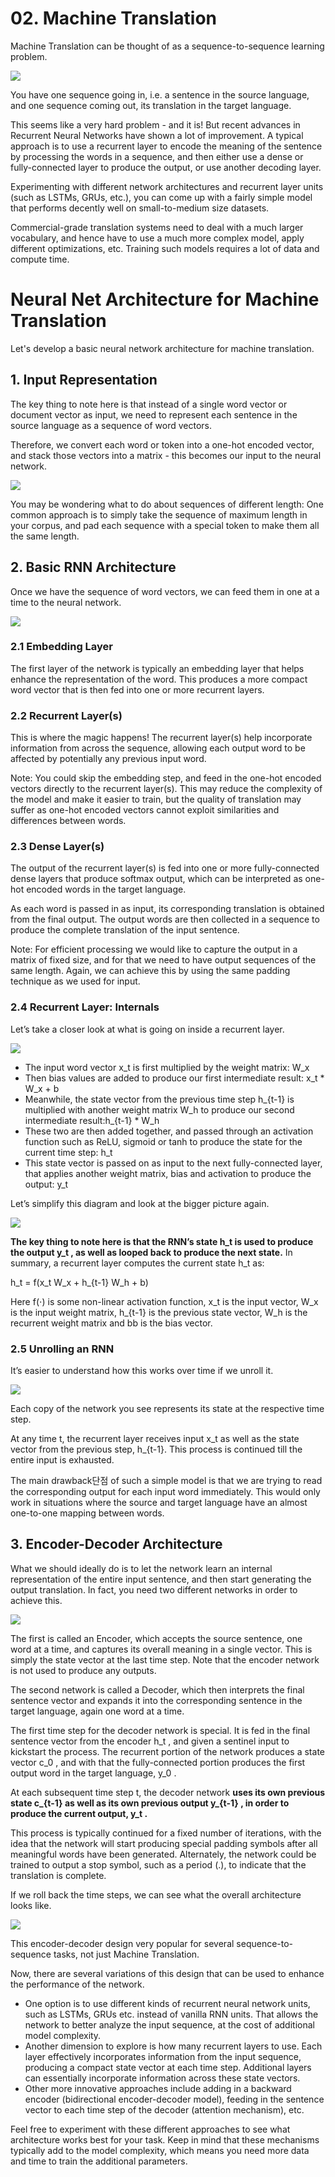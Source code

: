 # 02. Machine Translation

Machine Translation can be thought of as a sequence-to-sequence learning problem.

![](https://github.com/davidkorea/NLP_201811/blob/master/Neural_Machine_Translation_seq2seq/README/nlp-m1-l4-machine-translation.002.png)

You have one sequence going in, i.e. a sentence in the source language,
and one sequence coming out, its translation in the target language.

This seems like a very hard problem - and it is! But recent advances in Recurrent Neural Networks have shown a lot of improvement. A typical approach is to use a recurrent layer to encode the meaning of the sentence by processing the words in a sequence, and then either use a dense or fully-connected layer to produce the output, or use another decoding layer.

Experimenting with different network architectures and recurrent layer units (such as LSTMs, GRUs, etc.), you can come up with a fairly simple model that performs decently well on small-to-medium size datasets.

Commercial-grade translation systems need to deal with a much larger vocabulary, and hence have to use a much more complex model, apply different optimizations, etc. Training such models requires a lot of data and compute time.

# Neural Net Architecture for Machine Translation

Let's develop a basic neural network architecture for machine translation.

## 1. Input Representation

The key thing to note here is that instead of a single word vector or document vector as input, we need to represent each sentence in the source language as a sequence of word vectors.

Therefore, we convert each word or token into a one-hot encoded vector, and stack those vectors into a matrix - this becomes our input to the neural network.

![](https://github.com/davidkorea/NLP_201811/blob/master/Neural_Machine_Translation_seq2seq/README/nlp-m1-l4-machine-translation.003.png)

You may be wondering what to do about sequences of different length: One common approach is to simply take the sequence of maximum length in your corpus, and pad each sequence with a special token to make them all the same length.

## 2. Basic RNN Architecture

Once we have the sequence of word vectors, we can feed them in one at a time to the neural network.

![](https://github.com/davidkorea/NLP_201811/blob/master/Neural_Machine_Translation_seq2seq/README/nlp-m1-l4-machine-translation.004.png)

### 2.1 Embedding Layer
The first layer of the network is typically an embedding layer that helps enhance the representation of the word. This produces a more compact word vector that is then fed into one or more recurrent layers.

### 2.2 Recurrent Layer(s)
This is where the magic happens! The recurrent layer(s) help incorporate information from across the sequence, allowing each output word to be affected by potentially any previous input word.

Note: You could skip the embedding step, and feed in the one-hot encoded vectors directly to the recurrent layer(s). This may reduce the complexity of the model and make it easier to train, but the quality of translation may suffer as one-hot encoded vectors cannot exploit similarities and differences between words.

### 2.3 Dense Layer(s)
The output of the recurrent layer(s) is fed into one or more fully-connected dense layers that produce softmax output, which can be interpreted as one-hot encoded words in the target language.

As each word is passed in as input, its corresponding translation is obtained from the final output. The output words are then collected in a sequence to produce the complete translation of the input sentence.

Note: For efficient processing we would like to capture the output in a matrix of fixed size, and for that we need to have output sequences of the same length. Again, we can achieve this by using the same padding technique as we used for input.

### 2.4 Recurrent Layer: Internals
Let’s take a closer look at what is going on inside a recurrent layer.

![](https://github.com/davidkorea/NLP_201811/blob/master/Neural_Machine_Translation_seq2seq/README/nlp-m1-l4-machine-translation.005.png)

- The input word vector x_t is first multiplied by the weight matrix: W_x
- Then bias values are added to produce our first intermediate result: x_t * W_x + b
- Meanwhile, the state vector from the previous time step h_{t-1} is multiplied with another weight matrix W_h to produce our second intermediate result:h_{t-1} * W_h
- These two are then added together, and passed through an activation function such as ReLU, sigmoid or tanh to produce the state for the current time step: h_t
- This state vector is passed on as input to the next fully-connected layer, that applies another weight matrix, bias and activation to produce the output: y_t

Let’s simplify this diagram and look at the bigger picture again.

![](https://github.com/davidkorea/NLP_201811/blob/master/Neural_Machine_Translation_seq2seq/README/nlp-m1-l4-machine-translation.006.png)

**The key thing to note here is that the RNN’s state h_t  is used to produce the output y_t , as well as looped back to produce the next state.** In summary, a recurrent layer computes the current state h_t  as:

h_t = f(x_t W_x + h_{t-1} W_h + b)

Here f(⋅) is some non-linear activation function, x_t  is the input vector, W_x  is the input weight matrix, h_{t-1}  is the previous state vector, W_h  is the recurrent weight matrix and bb is the bias vector.

### 2.5 Unrolling an RNN
It’s easier to understand how this works over time if we unroll it.

![](https://github.com/davidkorea/NLP_201811/blob/master/Neural_Machine_Translation_seq2seq/README/nlp-m1-l4-machine-translation.007.png)

Each copy of the network you see represents its state at the respective time step.

At any time t, the recurrent layer receives input x_t as well as the state vector from the previous step, h_{t-1}. This process is continued till the entire input is exhausted.

The main drawback단점 of such a simple model is that we are trying to read the corresponding output for each input word immediately. This would only work in situations where the source and target language have an almost one-to-one mapping between words.

## 3. Encoder-Decoder Architecture

What we should ideally do is to let the network learn an internal representation of the entire input sentence, and then start generating the output translation. In fact, you need two different networks in order to achieve this.

![](https://github.com/davidkorea/NLP_201811/blob/master/Neural_Machine_Translation_seq2seq/README/nlp-m1-l4-machine-translation.008.png)

The first is called an Encoder, which accepts the source sentence, one word at a time, and captures its overall meaning in a single vector. This is simply the state vector at the last time step. Note that the encoder network is not used to produce any outputs.

The second network is called a Decoder, which then interprets the final sentence vector and expands it into the corresponding sentence in the target language, again one word at a time.

The first time step for the decoder network is special. It is fed in the final sentence vector from the encoder h_t , and given a sentinel input to kickstart the process. The recurrent portion of the network produces a state vector c_0 , and with that the fully-connected portion produces the first output word in the target language, y_0 .

At each subsequent time step t, the decoder network **uses its own previous state c_{t-1}  as well as its own previous output y_{t-1} , in order to produce the current output, y_t .**

This process is typically continued for a fixed number of iterations, with the idea that the network will start producing special padding symbols after all meaningful words have been generated. Alternately, the network could be trained to output a stop symbol, such as a period (.), to indicate that the translation is complete.

If we roll back the time steps, we can see what the overall architecture looks like.

![](https://github.com/davidkorea/NLP_201811/blob/master/Neural_Machine_Translation_seq2seq/README/nlp-m1-l4-machine-translation.009.png)


This encoder-decoder design very popular for several sequence-to-sequence tasks, not just Machine Translation.

Now, there are several variations of this design that can be used to enhance the performance of the network.

- One option is to use different kinds of recurrent neural network units, such as LSTMs, GRUs etc. instead of vanilla RNN units. That allows the network to better analyze the input sequence, at the cost of additional model complexity.
- Another dimension to explore is how many recurrent layers to use. Each layer effectively incorporates information from the input sequence, producing a compact state vector at each time step. Additional layers can essentially incorporate information across these state vectors.
- Other more innovative approaches include adding in a backward encoder (bidirectional encoder-decoder model), feeding in the sentence vector to each time step of the decoder (attention mechanism), etc.

Feel free to experiment with these different approaches to see what architecture works best for your task. Keep in mind that these mechanisms typically add to the model complexity, which means you need more data and time to train the additional parameters.









